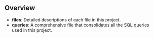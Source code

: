## Overview

- **files**: Detailed descriptions of each file in this project.
- **queries**: A comprehensive file that consolidates all the SQL queries used in this project.
